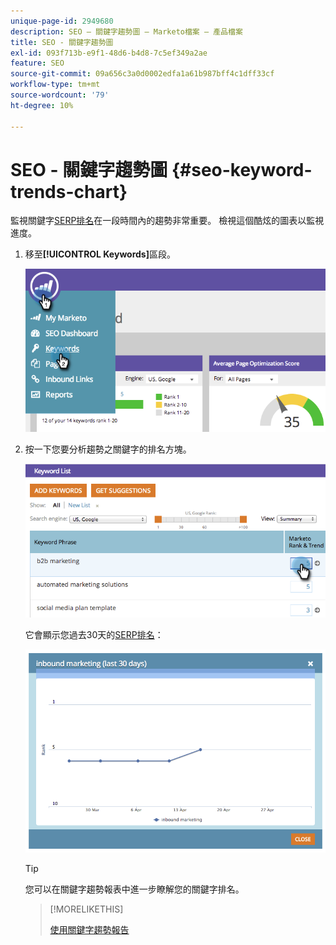 ```yaml
---
unique-page-id: 2949680
description: SEO — 關鍵字趨勢圖 — Marketo檔案 — 產品檔案
title: SEO - 關鍵字趨勢圖
exl-id: 093f713b-e9f1-48d6-b4d8-7c5ef349a2ae
feature: SEO
source-git-commit: 09a656c3a0d0002edfa1a61b987bff4c1dff33cf
workflow-type: tm+mt
source-wordcount: '79'
ht-degree: 10%

---
```


# SEO - 關鍵字趨勢圖 {#seo-keyword-trends-chart}

監視關鍵字[SERP排名](/help/marketo/product-docs/additional-apps/seo/understanding-seo/understanding-search-engine-optimization.md)在一段時間內的趨勢非常重要。 檢視這個酷炫的圖表以監視進度。

1. 移至&#x200B;**[!UICONTROL Keywords]**&#x200B;區段。

   ![](assets/image2014-9-18-12-3a5-3a7.png)

1. 按一下您要分析趨勢之關鍵字的排名方塊。

   ![](assets/image2014-9-18-12-3a5-3a11.png)

   它會顯示您過去30天的[SERP排名](/help/marketo/product-docs/additional-apps/seo/understanding-seo/understanding-search-engine-optimization.md)：

   ![](assets/image2014-9-18-12-3a5-3a14.png)

   >[!TIP]
   >
   >您可以在關鍵字趨勢報表中進一步瞭解您的關鍵字排名。

   >[!MORELIKETHIS]
   >
   >[使用關鍵字趨勢報告](/help/marketo/product-docs/additional-apps/seo/reports/seo-use-the-keyword-trends-report.md)
